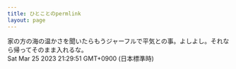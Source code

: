 ```yaml
---
title: ひとことのpermlink
layout: page
---
```

<div class="box" dt="1679747391833">
  家の方の海の温かさを聞いたらもうジャーフルで平気との事。よしよし。それなら帰ってそのまま入れるな。
  <div class="content is-small">Sat Mar 25 2023 21:29:51 GMT+0900 (日本標準時)</div>
</div>